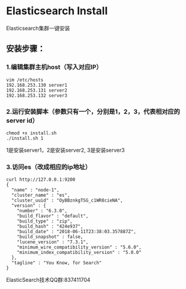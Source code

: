 # Elasticsearch Install

Elasticsearch集群一键安装

## 安装步骤：

### 1.编辑集群主机host（写入对应IP）
```
vim /etc/hosts
192.168.253.130 server1
192.168.253.131 server2
192.168.253.132 server3
```

### 2.运行安装脚本（参数只有一个，分别是1，2，3，代表相对应的server id）
```
chmod +x install.sh 
./install.sh 1
```
1是安装server1，2是安装server2, 3是安装server3

### 3.访问es（改成相应的ip地址）
```
curl http://127.0.0.1:9200
{
  "name" : "node-1",
  "cluster_name" : "es",
  "cluster_uuid" : "OyBBznkgTSG_c1WR8cieNA",
  "version" : {
    "number" : "6.3.0",
    "build_flavor" : "default",
    "build_type" : "zip",
    "build_hash" : "424e937",
    "build_date" : "2018-06-11T23:38:03.357887Z",
    "build_snapshot" : false,
    "lucene_version" : "7.3.1",
    "minimum_wire_compatibility_version" : "5.6.0",
    "minimum_index_compatibility_version" : "5.0.0"
  },
  "tagline" : "You Know, for Search"
}
```


ElasticSearch技术QQ群:837411704
